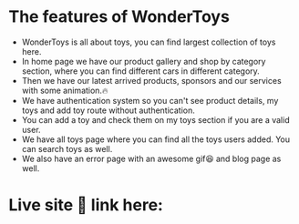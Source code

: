 # The features of WonderToys

- WonderToys is all about toys, you can find largest collection of toys here.
- In home page we have our product gallery and shop by category section, where you can find different cars in different category.
- Then we have our latest arrived products, sponsors and our services with some animation.🔥
- We have authentication system so you can't see product details, my toys and add toy route without authentication.
- You can add a toy and check them on my toys section if you are a valid user.
- We have all toys page where you can find all the toys users added. You can search toys as well.
- We also have an error page with an awesome gif😆 and blog page as well.

# Live site 🔗 link here:

<!-- link -->
